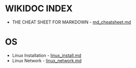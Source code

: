 # WIKIDOC INDEX

* THE CHEAT SHEET FOR MARKDOWN - [md_cheatsheet.md](md_cheatsheet.md)

# OS
* Linux Installation - [linux_install.md](linux_install.md)
* Linux Network - [linux_network.md](linux_netword.md)